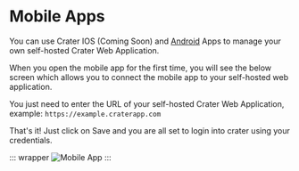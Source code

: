 # Mobile Apps

You can use Crater IOS (Coming Soon) and [Android](https://play.google.com/store/apps/details?id=com.craterapp.app) Apps to manage your own self-hosted Crater Web Application.

When you open the mobile app for the first time, you will see the below screen which allows you to connect the mobile app to your self-hosted web application.

You just need to enter the URL of your self-hosted Crater Web Application, example: `https://example.craterapp.com`

That's it! Just click on Save and you are all set to login into crater using your credentials.

::: wrapper
![Mobile App](/images/endpoint-setup.png)
:::